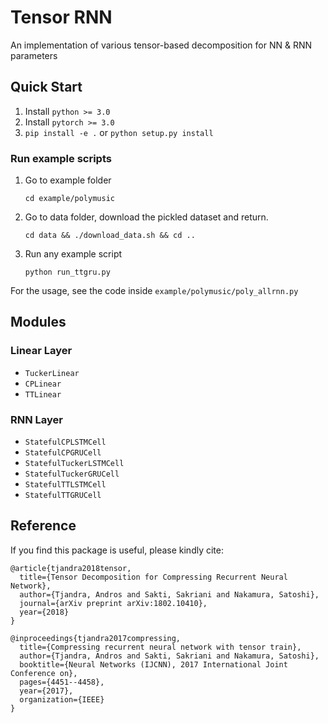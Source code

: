 # Tensor RNN 
An implementation of various tensor-based decomposition for NN & RNN parameters

## Quick Start
1. Install `python >= 3.0`
2. Install `pytorch >= 3.0`
3. `pip install -e .` or `python setup.py install`

### Run example scripts
1. Go to example folder
    
    `cd example/polymusic`

2. Go to data folder, download the pickled dataset and return.
    
    `cd data && ./download_data.sh && cd ..`
3. Run any example script
    
    `python run_ttgru.py`

For the usage, see the code inside `example/polymusic/poly_allrnn.py`
## Modules
### Linear Layer
* `TuckerLinear `
* `CPLinear`
* `TTLinear`
### RNN Layer
* `StatefulCPLSTMCell`
* `StatefulCPGRUCell`
* `StatefulTuckerLSTMCell`
* `StatefulTuckerGRUCell`
* `StatefulTTLSTMCell`
* `StatefulTTGRUCell`

## Reference
If you find this package is useful, please kindly cite: 
```
@article{tjandra2018tensor,
  title={Tensor Decomposition for Compressing Recurrent Neural Network},
  author={Tjandra, Andros and Sakti, Sakriani and Nakamura, Satoshi},
  journal={arXiv preprint arXiv:1802.10410},
  year={2018}
}

@inproceedings{tjandra2017compressing,
  title={Compressing recurrent neural network with tensor train},
  author={Tjandra, Andros and Sakti, Sakriani and Nakamura, Satoshi},
  booktitle={Neural Networks (IJCNN), 2017 International Joint Conference on},
  pages={4451--4458},
  year={2017},
  organization={IEEE}
}
```
